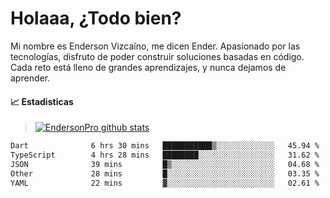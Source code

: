 
# Holaaa, ¿Todo bien?

Mi nombre es Enderson Vizcaíno, me dicen Ender. Apasionado por las tecnologías, disfruto de poder construir soluciones basadas en código. Cada reto está lleno de grandes aprendizajes, y nunca dejamos de aprender. 

#### :chart_with_upwards_trend: Estadisticas
> [![EndersonPro github stats](https://github-readme-stats.vercel.app/api?username=endersonpro&theme=vue-dark&show_icons=true)](https://github.com/anuraghazra/github-readme-stats) 


<!--START_SECTION:waka-->

```txt
Dart              6 hrs 30 mins   ███████████▒░░░░░░░░░░░░░   45.94 %
TypeScript        4 hrs 28 mins   ████████░░░░░░░░░░░░░░░░░   31.62 %
JSON              39 mins         █▒░░░░░░░░░░░░░░░░░░░░░░░   04.68 %
Other             28 mins         █░░░░░░░░░░░░░░░░░░░░░░░░   03.35 %
YAML              22 mins         ▓░░░░░░░░░░░░░░░░░░░░░░░░   02.61 %
```

<!--END_SECTION:waka-->

[website]: https://endersonpro.github.io/portfolio/
[twitter]: https://twitter.com/endersonj_
[youtube]: https://youtube.com/ByEnderson
[instagram]: https://instagram.com/endersonvizc
[linkedin]: https://www.linkedin.com/in/enderson-vizcaino-2aa927175/
